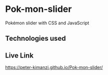 # Pok-mon-slider

Pokémon slider with CSS and JavaScript

## Technologies used

## Live Link

https://peter-kimanzi.github.io/Pok-mon-slider/
